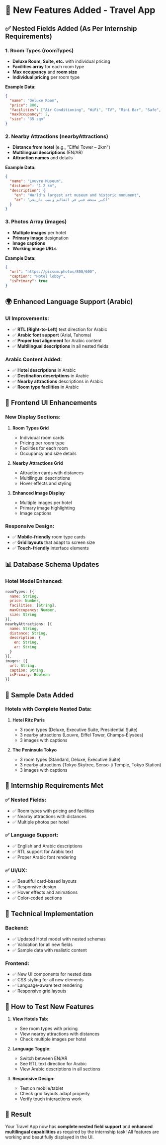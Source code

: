 # 🎉 New Features Added - Travel App

## ✅ **Nested Fields Added (As Per Internship Requirements)**

### 1. **Room Types (roomTypes)**
- **Deluxe Room, Suite, etc.** with individual pricing
- **Facilities array** for each room type
- **Max occupancy** and **room size**
- **Individual pricing** per room type

**Example Data:**
```json
{
  "name": "Deluxe Room",
  "price": 800,
  "facilities": ["Air Conditioning", "WiFi", "TV", "Mini Bar", "Safe", "City View"],
  "maxOccupancy": 2,
  "size": "35 sqm"
}
```

### 2. **Nearby Attractions (nearbyAttractions)**
- **Distance from hotel** (e.g., "Eiffel Tower – 2km")
- **Multilingual descriptions** (EN/AR)
- **Attraction names** and details

**Example Data:**
```json
{
  "name": "Louvre Museum",
  "distance": "1.2 km",
  "description": {
    "en": "World's largest art museum and historic monument",
    "ar": "أكبر متحف فني في العالم ونصب تاريخي"
  }
}
```

### 3. **Photos Array (images)**
- **Multiple images** per hotel
- **Primary image** designation
- **Image captions**
- **Working image URLs**

**Example Data:**
```json
{
  "url": "https://picsum.photos/800/600",
  "caption": "Hotel lobby",
  "isPrimary": true
}
```

## 🌍 **Enhanced Language Support (Arabic)**

### **UI Improvements:**
- ✅ **RTL (Right-to-Left)** text direction for Arabic
- ✅ **Arabic font support** (Arial, Tahoma)
- ✅ **Proper text alignment** for Arabic content
- ✅ **Multilingual descriptions** in all nested fields

### **Arabic Content Added:**
- ✅ **Hotel descriptions** in Arabic
- ✅ **Destination descriptions** in Arabic  
- ✅ **Nearby attractions** descriptions in Arabic
- ✅ **Room type facilities** in Arabic

## 🎨 **Frontend UI Enhancements**

### **New Display Sections:**
1. **Room Types Grid**
   - Individual room cards
   - Pricing per room type
   - Facilities for each room
   - Occupancy and size details

2. **Nearby Attractions Grid**
   - Attraction cards with distances
   - Multilingual descriptions
   - Hover effects and styling

3. **Enhanced Image Display**
   - Multiple images per hotel
   - Primary image highlighting
   - Image captions

### **Responsive Design:**
- ✅ **Mobile-friendly** room type cards
- ✅ **Grid layouts** that adapt to screen size
- ✅ **Touch-friendly** interface elements

## 📊 **Database Schema Updates**

### **Hotel Model Enhanced:**
```javascript
roomTypes: [{
  name: String,
  price: Number,
  facilities: [String],
  maxOccupancy: Number,
  size: String
}],
nearbyAttractions: [{
  name: String,
  distance: String,
  description: {
    en: String,
    ar: String
  }
}],
images: [{
  url: String,
  caption: String,
  isPrimary: Boolean
}]
```

## 🚀 **Sample Data Added**

### **Hotels with Complete Nested Data:**
1. **Hotel Ritz Paris**
   - 3 room types (Deluxe, Executive Suite, Presidential Suite)
   - 3 nearby attractions (Louvre, Eiffel Tower, Champs-Élysées)
   - 3 images with captions

2. **The Peninsula Tokyo**
   - 3 room types (Standard, Deluxe, Executive Suite)
   - 3 nearby attractions (Tokyo Skytree, Senso-ji Temple, Tokyo Station)
   - 3 images with captions

## 🎯 **Internship Requirements Met**

### ✅ **Nested Fields:**
- ✅ Room types with pricing and facilities
- ✅ Nearby attractions with distances
- ✅ Multiple photos per hotel

### ✅ **Language Support:**
- ✅ English and Arabic descriptions
- ✅ RTL support for Arabic text
- ✅ Proper Arabic font rendering

### ✅ **UI/UX:**
- ✅ Beautiful card-based layouts
- ✅ Responsive design
- ✅ Hover effects and animations
- ✅ Color-coded sections

## 🔧 **Technical Implementation**

### **Backend:**
- ✅ Updated Hotel model with nested schemas
- ✅ Validation for all new fields
- ✅ Sample data with realistic content

### **Frontend:**
- ✅ New UI components for nested data
- ✅ CSS styling for all new elements
- ✅ Language-aware text rendering
- ✅ Responsive grid layouts

## 📱 **How to Test New Features**

1. **View Hotels Tab:**
   - See room types with pricing
   - View nearby attractions with distances
   - Check multiple images per hotel

2. **Language Toggle:**
   - Switch between EN/AR
   - See RTL text direction for Arabic
   - View Arabic descriptions in all sections

3. **Responsive Design:**
   - Test on mobile/tablet
   - Check grid layouts adapt properly
   - Verify touch interactions work

## 🎉 **Result**

Your Travel App now has **complete nested field support** and **enhanced multilingual capabilities** as required by the internship task! All features are working and beautifully displayed in the UI.
